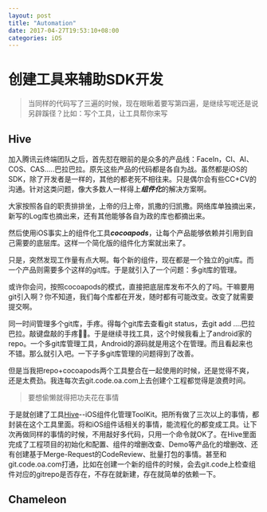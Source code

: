 ```yaml
---
layout: post
title: "Automation"
date: 2017-04-27T19:53:10+08:00
categories: iOS
---
```



# 创建工具来辅助SDK开发

> 当同样的代码写了三遍的时候，现在眼瞅着要写第四遍，是继续写呢还是说另辟蹊径？比如：写个工具，让工具帮你来写


##  Hive
加入腾讯云终端团队之后，首先怼在眼前的是众多的产品线：FaceIn，CI、AI、COS、CAS.....巴拉巴拉。原先这些产品的代码都是各自为战。虽然都是iOS的SDK，除了开发者是一样的，其他的都老死不相往来。只是偶尔会有些CC+CV的沟通。针对这类问题，像大多数人一样得上***组件化***的解决方案啊。

大家按照各自的职责排排坐，上帝的归上帝，凯撒的归凯撒。网络库单独摘出来，新写的Log库也摘出来，还有其他能够各自为政的库也都摘出来。

然后使用iOS事实上的组件化工具***cocoapods***，让每个产品能够依赖并引用到自己需要的底层库。这样一个简化版的组件化方案就出来了。

只是，突然发现工作量有点大啊。每个新的组件，现在都是一个独立的git库。而一个产品则需要多个这样的git库。于是就引入了一个问题：多git库的管理。

或许你会问，按照cocoapods的模式，直接把底层库发布不久的了吗。干嘛要用git引入啊？你不知道，我们每个库都在开发，随时都有可能改变。改变了就需要提交啊。

同一时间管理多个git库，手疼。得每个git库去查看git status，去git add ....巴拉巴拉。敲键盘敲的手疼🤦‍♂️。于是继续寻找工具，这个时候我看上了android家的repo。一个多git库管理工具，Android的源码就是用这个在管理。而且看起来也不错。那么就引入吧。一下子多git库管理的问题得到了改善。

但是当我把repo+cocoapods两个工具整合在一起使用的时候，还是觉得不爽，还是太费劲。我连每次去git.code.oa.com上去创建个工程都觉得是浪费时间。

> 要想偷懒就得把功夫花在事情


于是就创建了工具[Hive](http://git.code.oa.com/qcloud-terminal/Hive)--iOS组件化管理ToolKit。把所有做了三次以上的事情，都封装在这个工具里面。将和iOS组件话相关的事情，能流程化的都变成工具。让下次再做同样的事情的时候，不用敲好多代码，只用一个命令就OK了。在Hive里面完成了工程项目的初始化和配置、组件的增删改查、Demo等产品化的增删改、还有创建基于Merge-Request的CodeReview、批量打包的事情。甚至和git.code.oa.com打通，比如在创建一个新的组件的时候，会去git.code上检查组件对应的gitrepo是否存在，不存在就新建，存在就简单的依赖一下。



##  Chameleon


